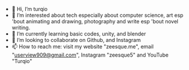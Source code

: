 - 👋 Hi, I’m turqio
- 👀 I’m interested about tech especially about computer science, art esp 'bout animating and drawing, photography and write esp 'bout novel writing.
- 🌱 I’m currently learning basic codes, unity, and blender
- 💞️ I’m looking to collaborate on Github, and Instagram
- 📫 How to reach me: visit my website "zeesque.me", email "userview909@gmail.com", Instagram "zeesque5" and YouTube "Turqio" 
